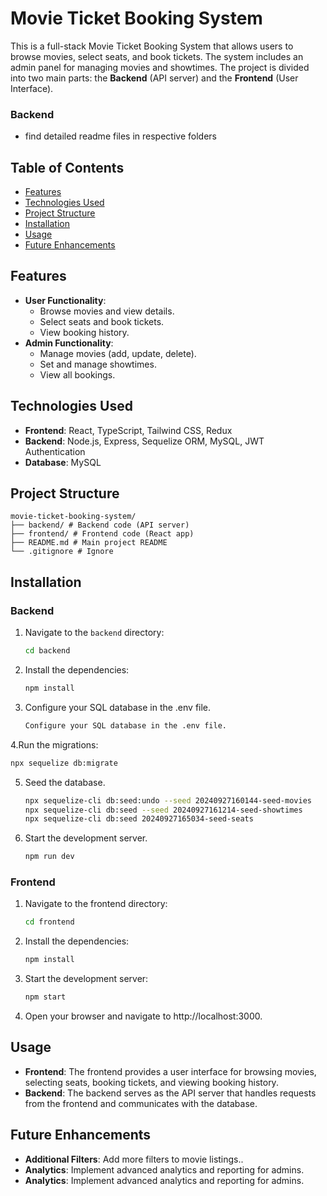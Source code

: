 # Movie Ticket Booking System

This is a full-stack Movie Ticket Booking System that allows users to browse movies, select seats, and book tickets. The system includes an admin panel for managing movies and showtimes. The project is divided into two main parts: the **Backend** (API server) and the **Frontend** (User Interface).
### Backend
- find detailed readme files in respective folders

## Table of Contents
- [Features](#features)
- [Technologies Used](#technologies-used)
- [Project Structure](#project-structure)
- [Installation](#installation)
- [Usage](#usage)
- [Future Enhancements](#future-enhancements)

## Features
- **User Functionality**:
  - Browse movies and view details.
  - Select seats and book tickets.
  - View booking history.
- **Admin Functionality**:
  - Manage movies (add, update, delete).
  - Set and manage showtimes.
  - View all bookings.

## Technologies Used
- **Frontend**: React, TypeScript, Tailwind CSS, Redux
- **Backend**: Node.js, Express, Sequelize ORM, MySQL, JWT Authentication
- **Database**: MySQL

## Project Structure
```
movie-ticket-booking-system/
├── backend/ # Backend code (API server)
├── frontend/ # Frontend code (React app)
├── README.md # Main project README
└── .gitignore # Ignore
```

## Installation

### Backend
1. Navigate to the `backend` directory:
   ```bash
   cd backend
   ```
2. Install the dependencies:
   ```bash
   npm install
   ```
3. Configure your SQL database in the .env file.
   ```bash
   Configure your SQL database in the .env file.
   ```
4.Run the migrations:
  ```bash
  npx sequelize db:migrate
  ```
5. Seed the database.
   ```bash
   npx sequelize-cli db:seed:undo --seed 20240927160144-seed-movies
   npx sequelize-cli db:seed --seed 20240927161214-seed-showtimes
   npx sequelize-cli db:seed 20240927165034-seed-seats
   ```
6. Start the development server.
   ```bash
   npm run dev
   ```

### Frontend
1. Navigate to the frontend directory:
   ```bash
   cd frontend
   ```
2. Install the dependencies:
   ```bash
   npm install
   ```
3. Start the development server:
   ```bash
   npm start
   ```
4. Open your browser and navigate to http://localhost:3000.

## Usage
- **Frontend**: The frontend provides a user interface for browsing movies, selecting seats, booking tickets, and viewing booking history.
- **Backend**: The backend serves as the API server that handles requests from the frontend and communicates with the database.

## Future Enhancements
- **Additional Filters**: Add more filters to movie listings..
- **Analytics**: Implement advanced analytics and reporting for admins.
- **Analytics**: Implement advanced analytics and reporting for admins.
